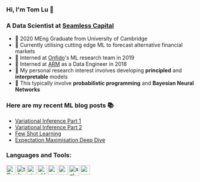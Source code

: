 ### Hi, I'm Tom Lu 👋

### A Data Scientist at [Seamless Capital](http://www.seamless-capital.com/)

- 🎒  2020 MEng Graduate from University of Cambridge
- 🔭  Currently utilising cutting edge ML to forecast alternative financial markets
- 🌱  Interned at [Onfido](https://onfido.com/)'s ML research team in 2019
- 💪  Interned at [ARM](https://www.arm.com/) as a Data Engineer in 2018
- 🔬  My personal research interest involves developing **principled** and **interpretable** models
- 🤔  This typically involve **probabilistic programming** and **Bayesian Neural Networks**

### Here are my recent ML blog posts 📚
- [Variational Inference Part 1](http://tlublog.com/posts/vi2)
- [Variational Inference Part 2](http://tlublog.com/posts/vi1)
- [Few Shot Learning](http://tlublog.com/posts/few-shot)
- [Expectation Maximisation Deep Dive](http://tlublog.com/posts/em)

### Languages and Tools:
[<img align="left" alt="Python" height="25px" src="https://upload.wikimedia.org/wikipedia/commons/c/c3/Python-logo-notext.svg" />][python]
[<img align="left" alt="tf" height="25px" src="https://upload.wikimedia.org/wikipedia/commons/2/2d/Tensorflow_logo.svg" />][tensorflow]
[<img align="left" alt="pt" height="25px" src="https://imgur.com/iVhVfZq.png" />][pytorch]
[<img align="left" alt="sklearn" height="25px" src="https://upload.wikimedia.org/wikipedia/commons/thumb/0/05/Scikit_learn_logo_small.svg/1024px-Scikit_learn_logo_small.svg.png"/>][sklearn]
[<img align="left" alt="pymc3" height="25px" src="https://cdn.rawgit.com/pymc-devs/pymc3/master/docs/logos/svg/PyMC3_banner.svg"/>][mc3]
[<img align="left" alt="pyro" height="25px" src="https://pyro.ai/img/pyro_logo.png"/>][pyro]
[<img align="left" alt="sql" height="28px" src="https://imgur.com/prNi0Fu.png"/>][mysql]
[<img align="left" alt="matlab" height="25px" src="https://www.mathworks.com/company/newsletters/articles/the-mathworks-logo-is-an-eigenfunction-of-the-wave-equation/_jcr_content/mainParsys/image_2.adapt.480.high.gif/1469941373397.gif" />][matlab]


[tensorflow]: https://www.tensorflow.org/
[python]: https://www.python.org/
[pytorch]: https://pytorch.org/
[sklearn]: https://scikit-learn.org/
[mc3]: https://docs.pymc.io/
[matlab]: https://www.mathworks.com/products/matlab.html
[pyro]: https://pyro.ai/
[mysql]: https://www.mysql.com/
[git]: https://git-scm.com/
